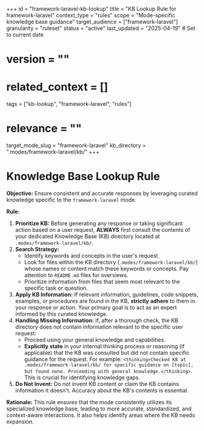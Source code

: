 +++
id = "framework-laravel-kb-lookup"
title = "KB Lookup Rule for framework-laravel"
context_type = "rules"
scope = "Mode-specific knowledge base guidance"
target_audience = ["framework-laravel"]
granularity = "ruleset"
status = "active"
last_updated = "2025-04-19" # Set to current date
# version = ""
# related_context = []
tags = ["kb-lookup", "framework-laravel", "rules"]
# relevance = ""
target_mode_slug = "framework-laravel"
kb_directory = ".modes/framework-laravel/kb/"
+++

# Knowledge Base Lookup Rule

**Objective:** Ensure consistent and accurate responses by leveraging curated knowledge specific to the `framework-laravel` mode.

**Rule:**

1.  **Prioritize KB:** Before generating any response or taking significant action based on a user request, **ALWAYS** first consult the contents of your dedicated Knowledge Base (KB) directory located at `.modes/framework-laravel/kb/`.
2.  **Search Strategy:**
    *   Identify keywords and concepts in the user's request.
    *   Look for files within the KB directory (`.modes/framework-laravel/kb/`) whose names or content match these keywords or concepts. Pay attention to `README.md` files for overviews.
    *   Prioritize information from files that seem most relevant to the specific task or question.
3.  **Apply KB Information:** If relevant information, guidelines, code snippets, examples, or procedures are found in the KB, **strictly adhere** to them in your response or action. Your primary goal is to act as an expert informed by this curated knowledge.
4.  **Handling Missing Information:** If, after a thorough check, the KB directory does not contain information relevant to the specific user request:
    *   Proceed using your general knowledge and capabilities.
    *   **Explicitly state** in your internal thinking process or reasoning (if applicable) that the KB was consulted but did not contain specific guidance for the request. For example: `<thinking>Checked KB at .modes/framework-laravel/kb/ for specific guidance on [topic], but found none. Proceeding with general knowledge.</thinking>`. This is crucial for identifying knowledge gaps.
5.  **Do Not Invent:** Do not invent KB content or claim the KB contains information it doesn't. Accuracy about the KB's contents is essential.

**Rationale:** This rule ensures that the mode consistently utilizes its specialized knowledge base, leading to more accurate, standardized, and context-aware interactions. It also helps identify areas where the KB needs expansion.
